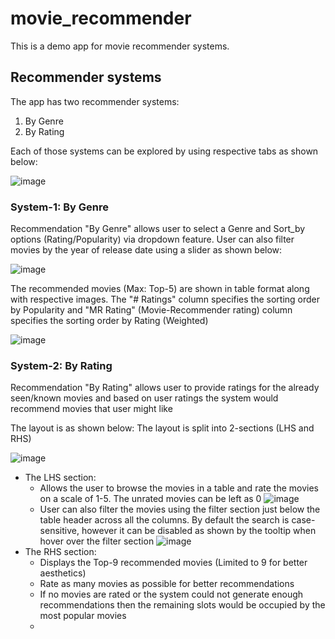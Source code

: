 # movie_recommender
 
This is a demo app for movie recommender systems.


## Recommender systems

The app has two recommender systems: 
1. By Genre
2. By Rating

Each of those systems can be explored by using respective tabs as shown below:

![image](https://user-images.githubusercontent.com/67958934/145664312-3ffe06fc-cc17-43c5-a905-1e457b435e4c.png)

### System-1: By Genre

Recommendation "By Genre" allows user to select a Genre and Sort_by options (Rating/Popularity) via dropdown feature.
User can also filter movies by the year of release date using a slider as shown below:

![image](https://user-images.githubusercontent.com/67958934/145664412-ea4196bf-ca6d-4943-849b-a67819aa5e88.png)

The recommended movies (Max: Top-5) are shown in table format along with respective images.
The "# Ratings" column specifies the sorting order by Popularity and "MR Rating" (Movie-Recommender rating) column specifies the sorting order by Rating (Weighted)

![image](https://user-images.githubusercontent.com/67958934/145664455-f22c4d2b-3b3b-4f8a-baae-e46f40320ae8.png)

### System-2: By Rating

Recommendation "By Rating" allows user to provide ratings for the already seen/known movies and based on user ratings the system would recommend movies that user might like

The layout is as shown below: The layout is split into 2-sections (LHS and RHS)

![image](https://user-images.githubusercontent.com/67958934/145664575-467e8039-19b5-446a-b448-7c038d8fe834.png)

* The LHS section:
   * Allows the user to browse the movies in a table and rate the movies on a scale of 1-5. The unrated movies can be left as 0
 ![image](https://user-images.githubusercontent.com/67958934/145664687-31f94f74-e5fe-4b8e-adcf-19d9b532e5a7.png)
   * User can also filter the movies using the filter section just below the table header across all the columns. By default the search is case-sensitive, however it can be disabled as shown by the tooltip when hover over the filter section
 ![image](https://user-images.githubusercontent.com/67958934/145664710-8668d22e-a65c-43c8-9937-5383574056cc.png)
* The RHS section:
   * Displays the Top-9 recommended movies (Limited to 9 for better aesthetics)
   * Rate as many movies as possible for better recommendations
   * If no movies are rated or the system could not generate enough recommendations then the remaining slots would be occupied by the most popular movies
   * 

